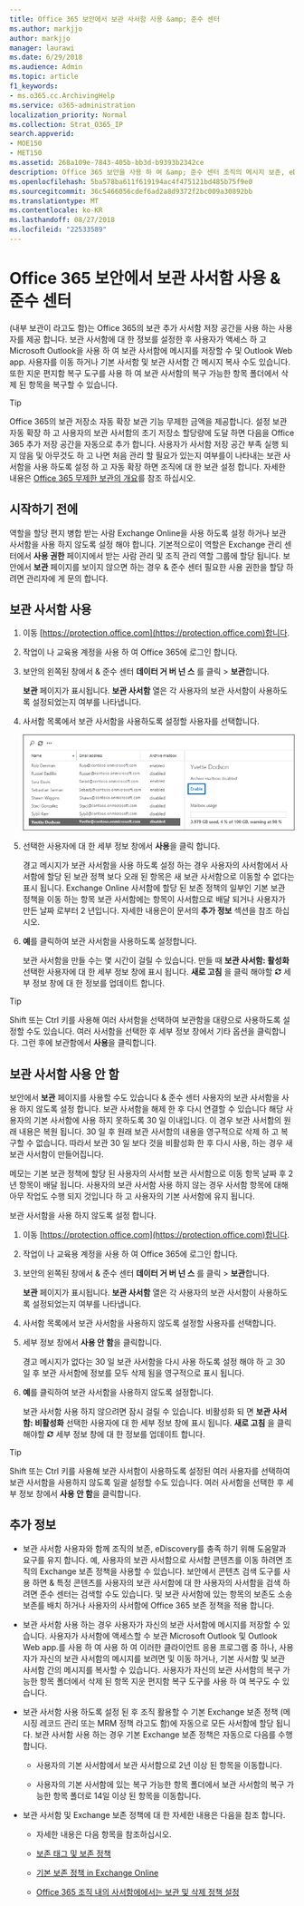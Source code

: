 ```yaml
---
title: Office 365 보안에서 보관 사서함 사용 &amp; 준수 센터
ms.author: markjjo
author: markjjo
manager: laurawi
ms.date: 6/29/2018
ms.audience: Admin
ms.topic: article
f1_keywords:
- ms.o365.cc.ArchivingHelp
ms.service: o365-administration
localization_priority: Normal
ms.collection: Strat_O365_IP
search.appverid:
- MOE150
- MET150
ms.assetid: 268a109e-7843-405b-bb3d-b9393b2342ce
description: Office 365 보안을 사용 하 여 &amp; 준수 센터 조직의 메시지 보존, eDiscovery, 지원 및 유지 요구 사항에 대 한 보관 사서함을 사용 하도록 설정 합니다.
ms.openlocfilehash: 5ba578ba611f619194ac4f475121bd485b75f9e0
ms.sourcegitcommit: 36c5466056cdef6ad2a8d9372f2bc009a30892bb
ms.translationtype: MT
ms.contentlocale: ko-KR
ms.lasthandoff: 08/27/2018
ms.locfileid: "22533589"
---
```

# <a name="enable-archive-mailboxes-in-the-office-365-security-amp-compliance-center"></a>Office 365 보안에서 보관 사서함 사용 &amp; 준수 센터
  
(내부 보관이 라고도 함)는 Office 365의 보관 추가 사서함 저장 공간을 사용 하는 사용자를 제공 합니다. 보관 사서함에 대 한 정보를 설정한 후 사용자가 액세스 하 고 Microsoft Outlook을 사용 하 여 보관 사서함에 메시지를 저장할 수 및 Outlook Web app. 사용자를 이동 하거나 기본 사서함 및 보관 사서함 간 메시지 복사 수도 있습니다. 또한 지운 편지함 복구 도구를 사용 하 여 보관 사서함의 복구 가능한 항목 폴더에서 삭제 된 항목을 복구할 수 있습니다. 
  
> [!TIP]
> Office 365의 보관 저장소 자동 확장 보관 기능 무제한 금액을 제공합니다. 설정 보관 자동 확장 하 고 사용자의 보관 사서함의 초기 저장소 할당량에 도달 하면 다음을 Office 365 추가 저장 공간을 자동으로 추가 합니다. 사용자가 사서함 저장 공간 부족 실행 되지 않음 및 아무것도 하 고 나면 처음 관리 할 필요가 있는지 여부를이 나타내는 보관 사서함을 사용 하도록 설정 하 고 자동 확장 하면 조직에 대 한 보관 설정 합니다. 자세한 내용은 [Office 365 무제한 보관의 개요](unlimited-archiving.md)를 참조 하십시오. 
  
## <a name="before-you-begin"></a>시작하기 전에

역할을 할당 편지 병합 받는 사람 Exchange Online을 사용 하도록 설정 하거나 보관 사서함을 사용 하지 않도록 설정 해야 합니다. 기본적으로이 역할은 Exchange 관리 센터에서 **사용 권한** 페이지에서 받는 사람 관리 및 조직 관리 역할 그룹에 할당 됩니다. 보안에서 **보관** 페이지를 보이지 않으면 하는 경우 &amp; 준수 센터 필요한 사용 권한을 할당 하려면 관리자에 게 문의 합니다. 
  
## <a name="enable-an-archive-mailbox"></a>보관 사서함 사용
  
1. 이동 [https://protection.office.com](https://protection.office.com)합니다.
    
2. 작업이 나 교육용 계정을 사용 하 여 Office 365에 로그인 합니다.
    
3. 보안의 왼쪽된 창에서 &amp; 준수 센터 **데이터 거 버 넌 스** 를 클릭 \> **보관**합니다.
    
    **보관** 페이지가 표시됩니다. **보관 사서함** 열은 각 사용자의 보관 사서함이 사용하도록 설정되었는지 여부를 나타냅니다. 
    
4. 사서함 목록에서 보관 사서함을 사용하도록 설정할 사용자를 선택합니다.
    
    ![보관 사서함을 사용 하도록 설정 하려면 선택한 사용자의 세부 정보 창에서 사용을 클릭 합니다.](media/8b53cdec-d5c9-4c28-af11-611f95c37b34.png)
  
5. 선택한 사용자에 대 한 세부 정보 창에서 **사용**을 클릭 합니다. 
    
    경고 메시지가 보관 사서함을 사용 하도록 설정 하는 경우 사용자의 사서함에서 사서함에 할당 된 보관 정책 보다 오래 된 항목은 새 보관 사서함으로 이동할 수 없다는 표시 됩니다. Exchange Online 사서함에 할당 된 보존 정책의 일부인 기본 보관 정책을 이동 하는 항목 보관 사서함에는 항목이 사서함으로 배달 되거나 사용자가 만든 날짜 로부터 2 년입니다. 자세한 내용은이 문서의 **추가 정보** 섹션을 참조 하십시오. 
    
6. **예**를 클릭하여 보관 사서함을 사용하도록 설정합니다. 
    
    보관 사서함을 만들 수는 몇 시간이 걸릴 수 있습니다. 만들 때 **보관 사서함: 활성화** 선택한 사용자에 대 한 세부 정보 창에 표시 됩니다. **새로 고침** 을 클릭 해야할 ![새로고침 아이콘](media/O365-MDM-Policy-RefreshIcon.gif) 세부 정보 창에 대 한 정보를 업데이트 합니다. 
    
> [!TIP]
> Shift 또는 Ctrl 키를 사용해 여러 사서함을 선택하여 보관함을 대량으로 사용하도록 설정할 수도 있습니다. 여러 사서함을 선택한 후 세부 정보 창에서 기타 옵션을 클릭합니다. 그런 후에 보관함에서 **사용**을 클릭합니다.  
  
## <a name="disable-an-archive-mailbox"></a>보관 사서함 사용 안 함
  
보안에서 **보관** 페이지를 사용할 수도 있습니다 &amp; 준수 센터 사용자의 보관 사서함을 사용 하지 않도록 설정 합니다. 보관 사서함을 해제 한 후 다시 연결할 수 있습니다 해당 사용자의 기본 사서함에 사용 하지 못하도록 30 일 이내입니다. 이 경우 보관 사서함의 원래 내용은 복원 됩니다. 30 일 후 원래 보관 사서함의 내용을 영구적으로 삭제 하 고 복구할 수 없습니다. 따라서 보관 30 일 보다 것을 비활성화 한 후 다시 사용, 하는 경우 새 보관 사서함이 만들어집니다. 
  
메모는 기본 보관 정책에 할당 된 사용자의 사서함 보관 사서함으로 이동 항목 날짜 후 2 년 항목이 배달 됩니다. 사용자의 보관 사서함 사용 하지 않는 경우 사서함 항목에 대해 아무 작업도 수행 되지 것입니다 하 고 사용자의 기본 사서함에 유지 됩니다.
  
보관 사서함을 사용 하지 않도록 설정 합니다.
  
1. 이동 [https://protection.office.com](https://protection.office.com)합니다.
    
2. 작업이 나 교육용 계정을 사용 하 여 Office 365에 로그인 합니다.
    
3. 보안의 왼쪽된 창에서 &amp; 준수 센터 **데이터 거 버 넌 스** 를 클릭 \> **보관**합니다.
    
    **보관** 페이지가 표시됩니다. **보관 사서함** 열은 각 사용자의 보관 사서함이 사용하도록 설정되었는지 여부를 나타냅니다. 
    
4. 사서함 목록에서 보관 사서함을 사용하지 않도록 설정할 사용자를 선택합니다.
    
5. 세부 정보 창에서 **사용 안 함**을 클릭합니다.  
    
    경고 메시지가 없다는 30 일 보관 사서함을 다시 사용 하도록 설정 해야 하 고 30 일 후 보관 사서함에 정보를 모두 삭제 됨을 영구적으로 표시 됩니다. 
    
6. **예**를 클릭하여 보관 사서함을 사용하지 않도록 설정합니다. 
    
    보관 사서함 사용 하지 않으려면 잠시 걸릴 수 있습니다. 비활성화 되 면 **보관 사서함: 비활성화** 선택한 사용자에 대 한 세부 정보 창에 표시 됩니다. **새로 고침** 을 클릭 해야할 ![새로고침 아이콘](media/O365-MDM-Policy-RefreshIcon.gif) 세부 정보 창에 대 한 정보를 업데이트 합니다. 
    
> [!TIP]
> Shift 또는 Ctrl 키를 사용해 보관 사서함이 사용하도록 설정된 여러 사용자를 선택하여 보관 사서함을 사용하지 않도록 일괄 설정할 수도 있습니다. 여러 사서함을 선택한 후 세부 정보 창에서 **사용 안 함**을 클릭합니다.  
  
## <a name="more-information"></a>추가 정보
  
- 보관 사서함 사용자와 함께 조직의 보존, eDiscovery를 충족 하기 위해 도움말과 요구를 유지 합니다. 예, 사용자의 보관 사서함으로 사서함 콘텐츠를 이동 하려면 조직의 Exchange 보존 정책을 사용할 수 있습니다. 보안에서 콘텐츠 검색 도구를 사용 하면 &amp; 특정 콘텐츠를 사용자의 보관 사서함에 대 한 사용자의 사서함을 검색 하려면 준수 센터는 검색할 수도 있습니다. 및 보관 사서함에 있는 항목의 보존도 소송 보존를 배치 하거나 사용자의 사서함에 Office 365 보존 정책을 적용 합니다.
  
- 보관 사서함 사용 하는 경우 사용자가 자신의 보관 사서함에 메시지를 저장할 수 있습니다. 사용자가 사서함에 액세스할 수 보관 Microsoft Outlook 및 Outlook Web app.를 사용 하 여 사용 하 여 이러한 클라이언트 응용 프로그램 중 하나, 사용자가 자신의 보관 사서함의 메시지를 보려면 및 이동 하거나, 기본 사서함 및 보관 사서함 간의 메시지를 복사할 수 있습니다. 사용자가 자신의 보관 사서함의 복구 가능한 항목 폴더에서 삭제 된 항목 지운 편지함 복구 도구를 사용 하 여 복구도 수 있습니다. 
  
- 보관 사서함 사용 하도록 설정 된 후 조직 활용할 수 기본 Exchange 보존 정책 (메시징 레코드 관리 또는 MRM 정책 라고도 함)에 자동으로 모든 사서함에 할당 됩니다. 보관 사서함 사용 하는 경우 기본 Exchange 보존 정책은 자동으로 다음를 수행 합니다. 
  
    - 사용자의 기본 사서함에서 보관 사서함으로 2년 이상 된 항목을 이동합니다. 
    
    - 사용자의 기본 사서함에 있는 복구 가능한 항목 폴더에서 보관 사서함의 복구 가능한 항목 폴더로 14일 이상 된 항목을 이동합니다.
    
- 보관 사서함 및 Exchange 보존 정책에 대 한 자세한 내용은 다음을 참조 합니다.
  
  - 자세한 내용은 다음 항목을 참조하십시오.
    
  - [보존 태그 및 보존 정책](https://go.microsoft.com/fwlink/?LinkId=404424)
    
  - [기본 보존 정책 in Exchange Online](https://go.microsoft.com/fwlink/?linkid=839418)
    
  - [Office 365 조직 내의 사서함에에서는 보관 및 삭제 정책 설정](set-up-an-archive-and-deletion-policy-for-mailboxes.md)
